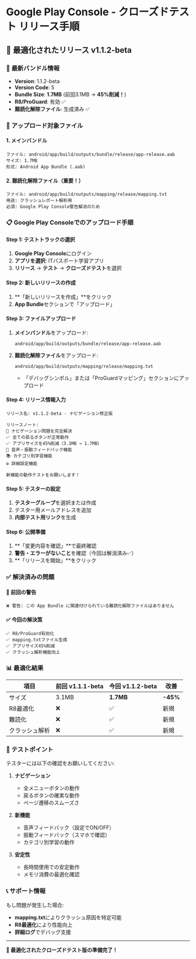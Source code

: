 # Google Play Console - クローズドテスト リリース手順

## 🚀 最適化されたリリース v1.1.2-beta

### 📱 **最新バンドル情報**
- **Version**: 1.1.2-beta
- **Version Code**: 5  
- **Bundle Size**: **1.7MB** (前回3.1MB → **45%削減！**)
- **R8/ProGuard**: 有効 ✅
- **難読化解除ファイル**: 生成済み ✅

### 📁 **アップロード対象ファイル**

#### 1. メインバンドル
```
ファイル: android/app/build/outputs/bundle/release/app-release.aab
サイズ: 1.7MB
形式: Android App Bundle (.aab)
```

#### 2. 難読化解除ファイル（重要！）
```
ファイル: android/app/build/outputs/mapping/release/mapping.txt
用途: クラッシュレポート解析用
必須: Google Play Console警告解消のため
```

### 📋 **Google Play Consoleでのアップロード手順**

#### Step 1: テストトラックの選択
1. **Google Play Console**にログイン
2. **アプリを選択**: ITパスポート学習アプリ
3. **リリース** → **テスト** → **クローズドテスト**を選択

#### Step 2: 新しいリリースの作成
1. **「新しいリリースを作成」**をクリック
2. **App Bundle**セクションで「アップロード」

#### Step 3: ファイルアップロード
1. **メインバンドル**をアップロード:
   ```
   android/app/build/outputs/bundle/release/app-release.aab
   ```

2. **難読化解除ファイル**をアップロード:
   ```
   android/app/build/outputs/mapping/release/mapping.txt
   ```
   - 「デバッグシンボル」または「ProGuardマッピング」セクションにアップロード

#### Step 4: リリース情報入力
```
リリース名: v1.1.2-beta - ナビゲーション修正版

リリースノート:
🔧 ナビゲーション問題を完全解決
✅ 全ての戻るボタンが正常動作  
✅ アプリサイズを45%削減（3.1MB → 1.7MB）
🎵 音声・振動フィードバック機能
📚 カテゴリ別学習機能
⚙️ 詳細設定機能

新機能の動作テストをお願いします！
```

#### Step 5: テスターの設定
1. **テスターグループ**を選択または作成
2. テスター用メールアドレスを追加
3. **内部テスト用リンク**を生成

#### Step 6: 公開準備
1. **「変更内容を確認」**で最終確認
2. **警告・エラーがないこと**を確認（今回は解消済み✅）
3. **「リリースを開始」**をクリック

### ✅ **解決済みの問題**

#### 🚫 前回の警告
```
❌ 警告: この App Bundle に関連付けられている難読化解除ファイルはありません
```

#### ✅ 今回の解決策  
```
✅ R8/ProGuard有効化
✅ mapping.txtファイル生成
✅ アプリサイズ45%削減
✅ クラッシュ解析機能向上
```

### 📊 **最適化結果**

| 項目 | 前回 v1.1.1-beta | 今回 v1.1.2-beta | 改善 |
|------|-------------------|-------------------|------|
| サイズ | 3.1MB | **1.7MB** | **-45%** |
| R8最適化 | ❌ | ✅ | 新規 |
| 難読化 | ❌ | ✅ | 新規 |  
| クラッシュ解析 | ❌ | ✅ | 新規 |

### 🎯 **テストポイント**

テスターには以下の確認をお願いしてください:

1. **ナビゲーション**
   - 全メニューボタンの動作
   - 戻るボタンの確実な動作
   - ページ遷移のスムーズさ

2. **新機能**  
   - 音声フィードバック（設定でON/OFF）
   - 振動フィードバック（スマホで確認）
   - カテゴリ別学習の動作

3. **安定性**
   - 長時間使用での安定動作
   - メモリ消費の最適化確認

### 📞 **サポート情報**

もし問題が発生した場合:
- **mapping.txt**によりクラッシュ原因を特定可能
- **R8最適化**により性能向上
- **詳細ログ**でデバッグ支援

---

**🎉 最適化されたクローズドテスト版の準備完了！**